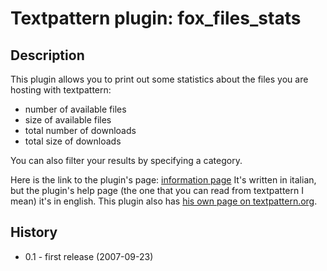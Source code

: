 Textpattern plugin: fox_files_stats
===================================

Description
-----------

This plugin allows you to print out some statistics about the files you are
hosting with textpattern:

* number of available files
* size of available files
* total number of downloads
* total size of downloads

You can also filter your results by specifying a category.

Here is the link to the plugin's page:
[information page](http://www.riccardotraverso.it/Software/69/fox_files_stats)
It's written in italian, but the plugin's help page (the one that you can read
from textpattern I mean) it's in english.
This plugin also has
[his own page on textpattern.org](textpattern.org/plugins/878/fox_files_stats).

History
-------

* 0.1 - first release (2007-09-23)

